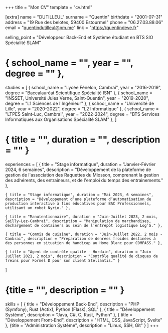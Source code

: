 +++
title = "Mon CV"
template = "cv.html"

[extra]
name = "DUTILLEUL"
surname = "Quentin"
birthdate = "2001-07-31"
address = "19 Rue des belotes, 59400 Estourmel"
phone = "06.27.03.88.06"
email = "quentindutilleul@pm.me"
link = "https://quentindeve.fr"

selling_point = "Développeur Back-End et Système étudiant en BTS SIO Spécialité SLAM"

# { school_name = "", year = "", degree = "" },
studies = [
    { school_name = "Lycée Fénelon, Cambrai", year = "2016-2019", degree = "Baccalauréat Scientifique Spécialité ISN" },
    { school_name = "INSSET, Université Jules Verne, Saint-Quentin", year = "2019-2020", degree = "L1 Sciences de l'Ingénieur" },
    { school_name = "Université de Lille", year = "2020-2022", degree = "L2 Informatique" },
    { school_name = "LTPES Saint-Luc, Cambrai", year = "2022-2024", degree = "BTS Services Informatiques aux Organisations Spécialité SLAM" },
]

# { title = "", duration = "", description = "" }
experiences = [
    { title = "Stage informatique", duration = "Janvier-Février 2024, 6 semaines", description = "Développement de la plateforme de gestion de l'association des Raquettes du Miosson, comprenant la gestion des adhérents, des entraineurs, et de l'emploi du temps des entrainements." },

    { title = "Stage informatique", duration = "Mai 2023, 6 semaines", description = "Développement d’une plateforme d’automatisation de production interactive à fins éducatives pour BAC Professionnels, utilisant un robot Nyrio." },

    { title = "Manutentionnaire", duration = "Juin-Juillet 2023, 2 mois, Sailly-Lez-Cambrai", description = "Manipulation de marchandises, déchargement de containers au sein de l’entrepôt logistique Log’S." },

    { title = "Commis de cuisine", duration = "Juin-Juillet 2022, 2 mois - Cambrai", description = "Préparation de denrées froides destinées à des personnes en situation de handicap au Home Blanc pour COMPASS." },

    { title = "Agent de contrôle qualité - Hordain", duration = "Juin-Juillet 2021, 2 mois", description = "Contrôle qualité de disques de freins pour Formel D pour son client Stellantis." }
]

# {title = "", description = "" }
skills = [
    { title = "Développement Back-End", description = "PHP (Symfony), Rust (Actix), Python (Flask), SQL" },
    { title = "Développement Système", description = "Java, C#, C, Rust, Python" },
    { title = "Développement Front-End", description = "HTML, CSS, JavaScript, Svelte" },
    {title = "Administration Système", description = "Linux, SSH, Git" }
]
+++

